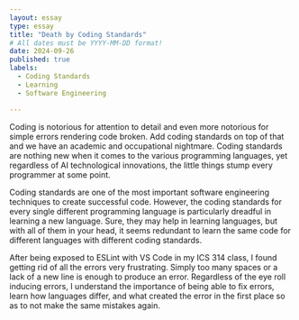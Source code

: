 ```yaml
---
layout: essay
type: essay
title: "Death by Coding Standards"
# All dates must be YYYY-MM-DD format!
date: 2024-09-26
published: true
labels:
  - Coding Standards
  - Learning
  - Software Engineering

---
```

Coding is notorious for attention to detail and even more notorious for simple errors rendering code broken.  Add coding standards on top of that and we have an academic and occupational nightmare. Coding standards are nothing new when it comes to the various programming languages, yet regardless of AI technological innovations, the little things stump every programmer at some point.

Coding standards are one of the most important software engineering techniques to create successful code. However, the coding standards for every single different programming language is particularly dreadful in learning a new language. Sure, they may help in learning languages, but with all of them in your head, it seems redundant to learn the same code for different languages with different coding standards. 

After being exposed to ESLint with VS Code in my ICS 314 class, I found getting rid of all the errors very frustrating. Simply too many spaces or a lack of a new line is enough to produce an error. Regardless of the eye roll inducing errors, I understand the importance of being able to fix errors, learn how languages differ, and what created the error in the first place so as to not make the same mistakes again. 
